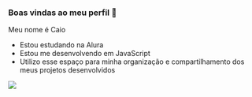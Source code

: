### Boas vindas ao meu perfil 👋

Meu nome é Caio

- Estou estudando na Alura
- Estou me desenvolvendo em JavaScript
- Utilizo esse espaço para minha organização e compartilhamento dos meus projetos desenvolvidos

![](https://media1.tenor.com/m/SxLrC4TviA4AAAAC/drifting-girl.gif)

